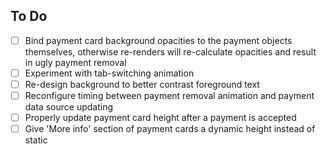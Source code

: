 ## **To Do**

- [ ] Bind payment card background opacities to the payment objects themselves, otherwise re-renders will re-calculate opacities and result in ugly payment removal
- [ ] Experiment with tab-switching animation
- [ ] Re-design background to better contrast foreground text
- [ ] Reconfigure timing between payment removal animation and payment data source updating
- [ ] Properly update payment card height after a payment is accepted
- [ ] Give 'More info' section of payment cards a dynamic height instead of static
